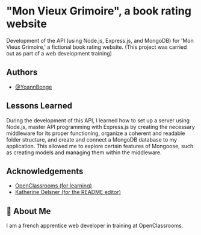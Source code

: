 # "Mon Vieux Grimoire", a book rating website

Development of the API (using Node.js, Express.js, and MongoDB) for 'Mon Vieux Grimoire,' a fictional book rating website. (This project was carried out as part of a web development training)

## Authors

- [@YoannBonge](https://www.github.com/yoannBonge)

## Lessons Learned

During the development of this API, I learned how to set up a server using Node.js, master API programming with Express.js by creating the necessary middleware for its proper functioning, organize a coherent and readable folder structure, and create and connect a MongoDB database to my application. This allowed me to explore certain features of Mongoose, such as creating models and managing them within the middleware.

## Acknowledgements

- [OpenClassrooms (for learning)](https://openclassrooms.com/fr/)
- [Katherine Oelsner (for the README editor)](https://github.com/octokatherine)

## 🚀 About Me

I am a french apprentice web developer in training at OpenClassrooms.
